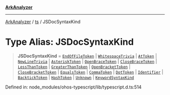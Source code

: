 [**ArkAnalyzer**](../../../../README.md)

***

[ArkAnalyzer](../../../../globals.md) / [ts](../README.md) / JSDocSyntaxKind

# Type Alias: JSDocSyntaxKind

> **JSDocSyntaxKind** = [`EndOfFileToken`](../enumerations/SyntaxKind.md#endoffiletoken) \| [`WhitespaceTrivia`](../enumerations/SyntaxKind.md#whitespacetrivia) \| [`AtToken`](../enumerations/SyntaxKind.md#attoken) \| [`NewLineTrivia`](../enumerations/SyntaxKind.md#newlinetrivia) \| [`AsteriskToken`](../enumerations/SyntaxKind.md#asterisktoken) \| [`OpenBraceToken`](../enumerations/SyntaxKind.md#openbracetoken) \| [`CloseBraceToken`](../enumerations/SyntaxKind.md#closebracetoken) \| [`LessThanToken`](../enumerations/SyntaxKind.md#lessthantoken) \| [`GreaterThanToken`](../enumerations/SyntaxKind.md#greaterthantoken) \| [`OpenBracketToken`](../enumerations/SyntaxKind.md#openbrackettoken) \| [`CloseBracketToken`](../enumerations/SyntaxKind.md#closebrackettoken) \| [`EqualsToken`](../enumerations/SyntaxKind.md#equalstoken) \| [`CommaToken`](../enumerations/SyntaxKind.md#commatoken) \| [`DotToken`](../enumerations/SyntaxKind.md#dottoken) \| [`Identifier`](../enumerations/SyntaxKind.md#identifier) \| [`BacktickToken`](../enumerations/SyntaxKind.md#backticktoken) \| [`HashToken`](../enumerations/SyntaxKind.md#hashtoken) \| [`Unknown`](../enumerations/SyntaxKind.md#unknown) \| [`KeywordSyntaxKind`](KeywordSyntaxKind.md)

Defined in: node\_modules/ohos-typescript/lib/typescript.d.ts:514

